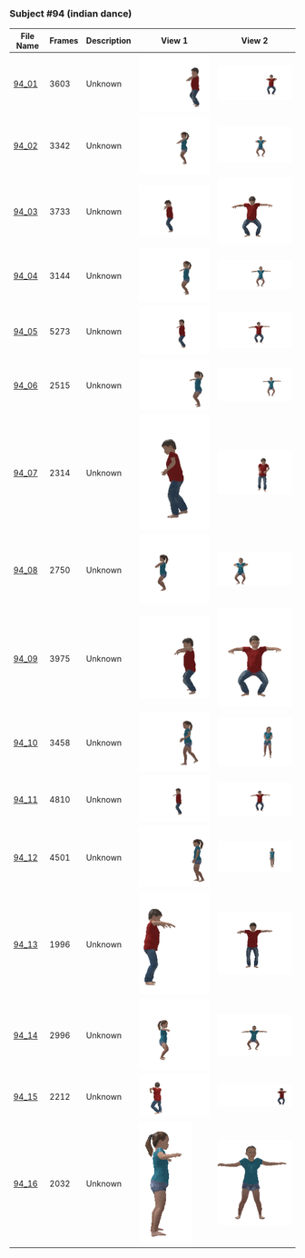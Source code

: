 ### Subject #94 (indian dance)
|File Name|Frames|Description|View 1|View 2|
|-|-|-|-|-|
|[94_01](https://github.com/Shriinivas/cmubvh/raw/main/Sequence-086-094/94/Data/94_01.zip)|3603|Unknown|<img src="https://github.com/Shriinivas/cmubvhgifs/blob/main/Sequence-086-094/94/94_01_0.gif"/>|<img src="https://github.com/Shriinivas/cmubvhgifs/blob/main/Sequence-086-094/94/94_01_1.gif"/>|
|[94_02](https://github.com/Shriinivas/cmubvh/raw/main/Sequence-086-094/94/Data/94_02.zip)|3342|Unknown|<img src="https://github.com/Shriinivas/cmubvhgifs/blob/main/Sequence-086-094/94/94_02_0.gif"/>|<img src="https://github.com/Shriinivas/cmubvhgifs/blob/main/Sequence-086-094/94/94_02_1.gif"/>|
|[94_03](https://github.com/Shriinivas/cmubvh/raw/main/Sequence-086-094/94/Data/94_03.zip)|3733|Unknown|<img src="https://github.com/Shriinivas/cmubvhgifs/blob/main/Sequence-086-094/94/94_03_0.gif"/>|<img src="https://github.com/Shriinivas/cmubvhgifs/blob/main/Sequence-086-094/94/94_03_1.gif"/>|
|[94_04](https://github.com/Shriinivas/cmubvh/raw/main/Sequence-086-094/94/Data/94_04.zip)|3144|Unknown|<img src="https://github.com/Shriinivas/cmubvhgifs/blob/main/Sequence-086-094/94/94_04_0.gif"/>|<img src="https://github.com/Shriinivas/cmubvhgifs/blob/main/Sequence-086-094/94/94_04_1.gif"/>|
|[94_05](https://github.com/Shriinivas/cmubvh/raw/main/Sequence-086-094/94/Data/94_05.zip)|5273|Unknown|<img src="https://github.com/Shriinivas/cmubvhgifs/blob/main/Sequence-086-094/94/94_05_0.gif"/>|<img src="https://github.com/Shriinivas/cmubvhgifs/blob/main/Sequence-086-094/94/94_05_1.gif"/>|
|[94_06](https://github.com/Shriinivas/cmubvh/raw/main/Sequence-086-094/94/Data/94_06.zip)|2515|Unknown|<img src="https://github.com/Shriinivas/cmubvhgifs/blob/main/Sequence-086-094/94/94_06_0.gif"/>|<img src="https://github.com/Shriinivas/cmubvhgifs/blob/main/Sequence-086-094/94/94_06_1.gif"/>|
|[94_07](https://github.com/Shriinivas/cmubvh/raw/main/Sequence-086-094/94/Data/94_07.zip)|2314|Unknown|<img src="https://github.com/Shriinivas/cmubvhgifs/blob/main/Sequence-086-094/94/94_07_0.gif"/>|<img src="https://github.com/Shriinivas/cmubvhgifs/blob/main/Sequence-086-094/94/94_07_1.gif"/>|
|[94_08](https://github.com/Shriinivas/cmubvh/raw/main/Sequence-086-094/94/Data/94_08.zip)|2750|Unknown|<img src="https://github.com/Shriinivas/cmubvhgifs/blob/main/Sequence-086-094/94/94_08_0.gif"/>|<img src="https://github.com/Shriinivas/cmubvhgifs/blob/main/Sequence-086-094/94/94_08_1.gif"/>|
|[94_09](https://github.com/Shriinivas/cmubvh/raw/main/Sequence-086-094/94/Data/94_09.zip)|3975|Unknown|<img src="https://github.com/Shriinivas/cmubvhgifs/blob/main/Sequence-086-094/94/94_09_0.gif"/>|<img src="https://github.com/Shriinivas/cmubvhgifs/blob/main/Sequence-086-094/94/94_09_1.gif"/>|
|[94_10](https://github.com/Shriinivas/cmubvh/raw/main/Sequence-086-094/94/Data/94_10.zip)|3458|Unknown|<img src="https://github.com/Shriinivas/cmubvhgifs/blob/main/Sequence-086-094/94/94_10_0.gif"/>|<img src="https://github.com/Shriinivas/cmubvhgifs/blob/main/Sequence-086-094/94/94_10_1.gif"/>|
|[94_11](https://github.com/Shriinivas/cmubvh/raw/main/Sequence-086-094/94/Data/94_11.zip)|4810|Unknown|<img src="https://github.com/Shriinivas/cmubvhgifs/blob/main/Sequence-086-094/94/94_11_0.gif"/>|<img src="https://github.com/Shriinivas/cmubvhgifs/blob/main/Sequence-086-094/94/94_11_1.gif"/>|
|[94_12](https://github.com/Shriinivas/cmubvh/raw/main/Sequence-086-094/94/Data/94_12.zip)|4501|Unknown|<img src="https://github.com/Shriinivas/cmubvhgifs/blob/main/Sequence-086-094/94/94_12_0.gif"/>|<img src="https://github.com/Shriinivas/cmubvhgifs/blob/main/Sequence-086-094/94/94_12_1.gif"/>|
|[94_13](https://github.com/Shriinivas/cmubvh/raw/main/Sequence-086-094/94/Data/94_13.zip)|1996|Unknown|<img src="https://github.com/Shriinivas/cmubvhgifs/blob/main/Sequence-086-094/94/94_13_0.gif"/>|<img src="https://github.com/Shriinivas/cmubvhgifs/blob/main/Sequence-086-094/94/94_13_1.gif"/>|
|[94_14](https://github.com/Shriinivas/cmubvh/raw/main/Sequence-086-094/94/Data/94_14.zip)|2996|Unknown|<img src="https://github.com/Shriinivas/cmubvhgifs/blob/main/Sequence-086-094/94/94_14_0.gif"/>|<img src="https://github.com/Shriinivas/cmubvhgifs/blob/main/Sequence-086-094/94/94_14_1.gif"/>|
|[94_15](https://github.com/Shriinivas/cmubvh/raw/main/Sequence-086-094/94/Data/94_15.zip)|2212|Unknown|<img src="https://github.com/Shriinivas/cmubvhgifs/blob/main/Sequence-086-094/94/94_15_0.gif"/>|<img src="https://github.com/Shriinivas/cmubvhgifs/blob/main/Sequence-086-094/94/94_15_1.gif"/>|
|[94_16](https://github.com/Shriinivas/cmubvh/raw/main/Sequence-086-094/94/Data/94_16.zip)|2032|Unknown|<img src="https://github.com/Shriinivas/cmubvhgifs/blob/main/Sequence-086-094/94/94_16_0.gif"/>|<img src="https://github.com/Shriinivas/cmubvhgifs/blob/main/Sequence-086-094/94/94_16_1.gif"/>|
